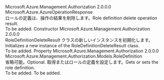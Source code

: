 <Type Name="RoleDefinitionDeleteResult" FullName="Microsoft.Azure.Management.Authorization.Models.RoleDefinitionDeleteResult">
  <TypeSignature Language="C#" Value="public class RoleDefinitionDeleteResult : Microsoft.Azure.AzureOperationResponse" />
  <TypeSignature Language="ILAsm" Value=".class public auto ansi beforefieldinit RoleDefinitionDeleteResult extends Microsoft.Azure.AzureOperationResponse" />
  <TypeSignature Language="DocId" Value="T:Microsoft.Azure.Management.Authorization.Models.RoleDefinitionDeleteResult" />
  <TypeSignature Language="VB.NET" Value="Public Class RoleDefinitionDeleteResult&#xA;Inherits AzureOperationResponse" />
  <TypeSignature Language="F#" Value="type RoleDefinitionDeleteResult = class&#xA;    inherit AzureOperationResponse" />
  <AssemblyInfo>
    <AssemblyName>Microsoft.Azure.Management.Authorization</AssemblyName>
    <AssemblyVersion>2.0.0.0</AssemblyVersion>
  </AssemblyInfo>
  <Base>
    <BaseTypeName>Microsoft.Azure.AzureOperationResponse</BaseTypeName>
  </Base>
  <Interfaces />
  <Docs>
    <summary>
            <span data-ttu-id="227a9-101">ロールの定義は、操作の結果を削除します。</span><span class="sxs-lookup"><span data-stu-id="227a9-101">Role definition delete operation result.</span></span>
            </summary>
    <remarks>To be added.</remarks>
  </Docs>
  <Members>
    <Member MemberName=".ctor">
      <MemberSignature Language="C#" Value="public RoleDefinitionDeleteResult ();" />
      <MemberSignature Language="ILAsm" Value=".method public hidebysig specialname rtspecialname instance void .ctor() cil managed" />
      <MemberSignature Language="DocId" Value="M:Microsoft.Azure.Management.Authorization.Models.RoleDefinitionDeleteResult.#ctor" />
      <MemberSignature Language="VB.NET" Value="Public Sub New ()" />
      <MemberType>Constructor</MemberType>
      <AssemblyInfo>
        <AssemblyName>Microsoft.Azure.Management.Authorization</AssemblyName>
        <AssemblyVersion>2.0.0.0</AssemblyVersion>
      </AssemblyInfo>
      <Parameters />
      <Docs>
        <summary>
            <span data-ttu-id="227a9-102">RoleDefinitionDeleteResult クラスの新しいインスタンスを初期化します。</span><span class="sxs-lookup"><span data-stu-id="227a9-102">Initializes a new instance of the RoleDefinitionDeleteResult class.</span></span>
            </summary>
        <remarks>To be added.</remarks>
      </Docs>
    </Member>
    <Member MemberName="RoleDefinition">
      <MemberSignature Language="C#" Value="public Microsoft.Azure.Management.Authorization.Models.RoleDefinition RoleDefinition { get; set; }" />
      <MemberSignature Language="ILAsm" Value=".property instance class Microsoft.Azure.Management.Authorization.Models.RoleDefinition RoleDefinition" />
      <MemberSignature Language="DocId" Value="P:Microsoft.Azure.Management.Authorization.Models.RoleDefinitionDeleteResult.RoleDefinition" />
      <MemberSignature Language="VB.NET" Value="Public Property RoleDefinition As RoleDefinition" />
      <MemberSignature Language="F#" Value="member this.RoleDefinition : Microsoft.Azure.Management.Authorization.Models.RoleDefinition with get, set" Usage="Microsoft.Azure.Management.Authorization.Models.RoleDefinitionDeleteResult.RoleDefinition" />
      <MemberType>Property</MemberType>
      <AssemblyInfo>
        <AssemblyName>Microsoft.Azure.Management.Authorization</AssemblyName>
        <AssemblyVersion>2.0.0.0</AssemblyVersion>
      </AssemblyInfo>
      <ReturnValue>
        <ReturnType>Microsoft.Azure.Management.Authorization.Models.RoleDefinition</ReturnType>
      </ReturnValue>
      <Docs>
        <summary>
            <span data-ttu-id="227a9-103">省略可能。</span><span class="sxs-lookup"><span data-stu-id="227a9-103">Optional.</span></span> <span data-ttu-id="227a9-104">取得またはロールの定義を設定します。</span><span class="sxs-lookup"><span data-stu-id="227a9-104">Gets or sets the role definition.</span></span>
            </summary>
        <value>To be added.</value>
        <remarks>To be added.</remarks>
      </Docs>
    </Member>
  </Members>
</Type>